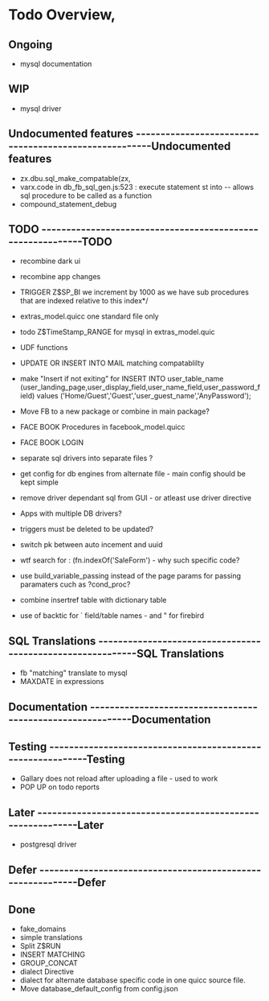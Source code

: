 # Todo Overview,

## Ongoing
* mysql documentation

## WIP 

* mysql driver


## Undocumented features ------------------------------------------------------Undocumented features
* zx.dbu.sql_make_compatable(zx,
* varx.code in db_fb_sql_gen.js:523 : execute statement st into -- allows sql procedure to be called as a function
* compound_statement_debug

## TODO             -----------------------------------------------------------TODO

* recombine dark ui
* recombine app changes

* TRIGGER Z$SP_BI we increment by 1000 as we have sub procedures that are indexed relative to this index*/
* extras_model.quicc   one standard file only
* todo Z$TimeStamp_RANGE for mysql in extras_model.quic
* UDF functions

* UPDATE OR INSERT INTO MAIL matching compatablilty
* make "Insert if not exiting" for   INSERT INTO user_table_name (user_landing_page,user_display_field,user_name_field,user_password_field) values ('Home/Guest','Guest','user_guest_name','AnyPassword');

* Move FB to a new package or combine in main package?
* FACE BOOK Procedures in facebook_model.quicc
* FACE BOOK LOGIN

* separate sql drivers into separate files ?
* get config for db engines from alternate file - main config should be kept simple

* remove driver dependant sql from GUI - or atleast use driver directive

* Apps with multiple DB drivers?

* triggers must be deleted to be updated?
* switch pk between auto incement and uuid
* wtf search for : (fn.indexOf('SaleForm') - why such specific code?		


* use build_variable_passing instead of the page params for passing paramaters cuch as ?cond_proc?
* combine insertref table with dictionary table
* use of backtic for ` field/table names - and " for firebird

## SQL Translations -----------------------------------------------------------SQL Translations
* fb "matching" translate to mysql
* MAXDATE in expressions		

## Documentation    -----------------------------------------------------------Documentation


## Testing          -----------------------------------------------------------Testing
* Gallary does not reload after uploading a file - used to work
* POP UP on todo reports

## Later            -----------------------------------------------------------Later
* postgresql driver

## Defer            -----------------------------------------------------------Defer

## Done

* fake_domains
* simple translations
* Split Z$RUN
* INSERT MATCHING 
* GROUP_CONCAT
* dialect Directive 
* dialect for alternate database specific code in one quicc source file.
* Move database_default_config from config.json
